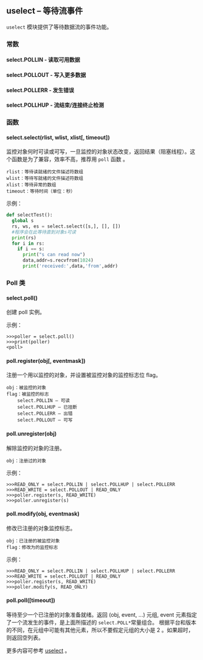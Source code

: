 ## **uselect** – 等待流事件

`uselect` 模块提供了等待数据流的事件功能。

### 常数

#### **select.POLLIN** - 读取可用数据

#### **select.POLLOUT** - 写入更多数据

#### **select.POLLERR** - 发生错误

#### **select.POLLHUP** - 流结束/连接终止检测

### 函数

#### **select.select**(rlist, wlist, xlist[, timeout])
监控对象何时可读或可写，一旦监控的对象状态改变，返回结果（阻塞线程）。这个函数是为了兼容，效率不高，推荐用 `poll` 函数 。

```
rlist：等待读就绪的文件描述符数组
wlist：等待写就绪的文件描述符数组
xlist：等待异常的数组
timeout：等待时间（单位：秒）
```
示例：

```python
def selectTest():
  global s
  rs, ws, es = select.select([s,], [], [])
  #程序会在此等待直到对象s可读
  print(rs)
  for i in rs:
    if i == s:
      print("s can read now")
      data,addr=s.recvfrom(1024)
      print('received:',data,'from',addr)
```

### Poll 类

#### **select.poll**()
创建 poll 实例。

示例：

```
>>>poller = select.poll()
>>>print(poller)
<poll>
```

#### **poll.register**(obj[, eventmask])
注册一个用以监控的对象，并设置被监控对象的监控标志位 flag。

```
obj：被监控的对象
flag：被监控的标志
    select.POLLIN — 可读
    select.POLLHUP — 已挂断
    select.POLLERR — 出错
    select.POLLOUT — 可写
```

#### **poll.unregister**(obj)
解除监控的对象的注册。

```
obj：注册过的对象
```

示例：

```
>>>READ_ONLY = select.POLLIN | select.POLLHUP | select.POLLERR
>>>READ_WRITE = select.POLLOUT | READ_ONLY
>>>poller.register(s, READ_WRITE)
>>>poller.unregister(s)
```

#### **poll.modify**(obj, eventmask)
修改已注册的对象监控标志。

```
obj：已注册的被监控对象
flag：修改为的监控标志
```

示例：

```
>>>READ_ONLY = select.POLLIN | select.POLLHUP | select.POLLERR
>>>READ_WRITE = select.POLLOUT | READ_ONLY
>>>poller.register(s, READ_WRITE)
>>>poller.modify(s, READ_ONLY)
```

#### **poll.poll**([timeout])
等待至少一个已注册的对象准备就绪。返回 (obj, event, ...) 元组, event 元素指定了一个流发生的事件，是上面所描述的 `select.POLL*`常量组合。 根据平台和版本的不同，在元组中可能有其他元素，所以不要假定元组的大小是 2 。如果超时，则返回空列表。

更多内容可参考 [uselect](http://docs.micropython.org/en/latest/pyboard/library/uselect.html) 。
